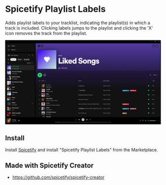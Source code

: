# Spicetify Playlist Labels

Adds playlist labels to your tracklist, indicating the playlist(s) in which a track is included. Clicking labels jumps to the playlist and clicking the 'X' icon removes the track from the playlist.

![Screenshot](screenshot.png)

## Install
Install [Spicetify](https://spicetify.app) and install "Spicetify Playlist Labels" from the Marketplace.

## Made with Spicetify Creator
- https://github.com/spicetify/spicetify-creator